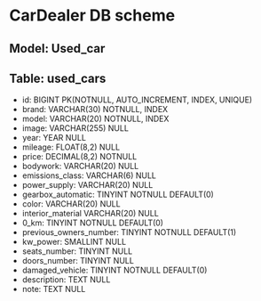 # CarDealer DB scheme

## Model: Used_car

## Table: used_cars

- id:                       BIGINT          PK(NOTNULL, AUTO_INCREMENT, INDEX, UNIQUE)
- brand:                    VARCHAR(30)     NOTNULL, INDEX
- model:                    VARCHAR(20)     NOTNULL, INDEX
- image:                    VARCHAR(255)    NULL
- year:                     YEAR            NULL
- mileage:                  FLOAT(8,2)      NULL
- price:                    DECIMAL(8,2)    NOTNULL
- bodywork:                 VARCHAR(20)     NULL
- emissions_class:          VARCHAR(6)      NULL
- power_supply:             VARCHAR(20)     NULL
- gearbox_automatic:        TINYINT         NOTNULL DEFAULT(0)
- color:                   VARCHAR(20)     NULL
- interior_material         VARCHAR(20)     NULL
- 0_km:                     TINYINT         NOTNULL DEFAULT(0)
- previous_owners_number:   TINYINT         NOTNULL DEFAULT(1)
- kw_power:                 SMALLINT        NULL
- seats_number:             TINYINT         NULL
- doors_number:             TINYINT         NULL
- damaged_vehicle:           TINYINT         NOTNULL DEFAULT(0)
- description:                     TEXT            NULL
- note:                     TEXT            NULL